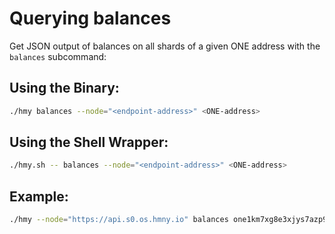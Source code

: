 # Querying balances

Get JSON output of balances on all shards of a given ONE address with the `balances` subcommand:

## Using the Binary:

```bash
./hmy balances --node="<endpoint-address>" <ONE-address>
```

## Using the Shell Wrapper:

```bash
./hmy.sh -- balances --node="<endpoint-address>" <ONE-address>
```

## Example:

```bash
./hmy --node="https://api.s0.os.hmny.io" balances one1km7xg8e3xjys7azp9f4xp8hkw79vm2h3f2lade
```

